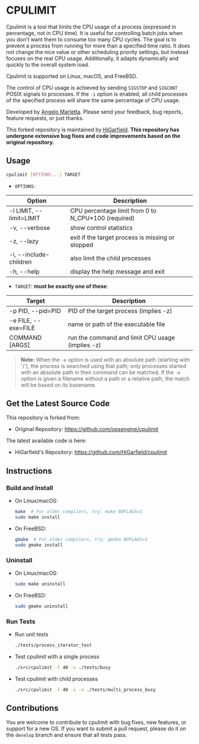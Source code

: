 # CPULIMIT

Cpulimit is a tool that limits the CPU usage of a process (expressed in percentage, not in CPU time). It is useful for controlling batch jobs when you don't want them to consume too many CPU cycles. The goal is to prevent a process from running for more than a specified time ratio. It does not change the nice value or other scheduling priority settings, but instead focuses on the real CPU usage. Additionally, it adapts dynamically and quickly to the overall system load.

Cpulimit is supported on Linux, macOS, and FreeBSD.

The control of CPU usage is achieved by sending `SIGSTOP` and `SIGCONT` POSIX signals to processes. If the `-i` option is enabled, all child processes of the specified process will share the same percentage of CPU usage.

Developed by [Angelo Marletta](https://github.com/opsengine/cpulimit). Please send your feedback, bug reports, feature requests, or just thanks.

This forked repository is maintained by [HiGarfield](https://github.com/HiGarfield/cpulimit). **This repository has undergone extensive bug fixes and code improvements based on the original repository.**

## Usage

  ```sh
  cpulimit [OPTIONS...] TARGET
  ```

- `OPTIONS`:

 | Option                  | Description                                         |
 | ----------------------- | --------------------------------------------------- |
 | -l LIMIT, --limit=LIMIT | CPU percentage limit from 0 to N_CPU*100 (required) |
 | -v, --verbose           | show control statistics                             |
 | -z, --lazy              | exit if the target process is missing or stopped    |
 | -i, --include-children  | also limit the child processes                      |
 | -h, --help              | display the help message and exit                   |

- `TARGET`: **must be exactly one of these**:

 | Target              | Description                                      |
 | ------------------- | ------------------------------------------------ |
 | -p PID, --pid=PID   | PID of the target process (implies -z)           |
 | -e FILE, --exe=FILE | name or path of the executable file              |
 | COMMAND [ARGS]      | run the command and limit CPU usage (implies -z) |

> **Note:** When the `-e` option is used with an absolute path (starting with '/'), the process is searched using that path; only processes started with an absolute path in their command can be matched. If the `-e` option is given a filename without a path or a relative path, the match will be based on its basename.

## Get the Latest Source Code

This repository is forked from:

- Original Repository: <https://github.com/opsengine/cpulimit>

The latest available code is here:

- HiGarfield's Repository: <https://github.com/HiGarfield/cpulimit>

## Instructions

### Build and Install

- On Linux/macOS:

  ```sh
  make  # For older compilers, try: make NOFLAGS=1
  sudo make install
  ```

- On FreeBSD:

  ```sh
  gmake  # For older compilers, try: gmake NOFLAGS=1
  sudo gmake install
  ```

### Uninstall

- On Linux/macOS:

  ```sh
  sudo make uninstall
  ```

- On FreeBSD:

  ```sh
  sudo gmake uninstall
  ```

### Run Tests

- Run unit tests

  ```sh
  ./tests/process_iterator_test
  ```

- Test cpulimit with a single process

  ```sh
  ./src/cpulimit -l 40 -v ./tests/busy
  ```

- Test cpulimit with child processes

  ```sh
  ./src/cpulimit -l 40 -i -v ./tests/multi_process_busy
  ```

## Contributions

You are welcome to contribute to cpulimit with bug fixes, new features, or support for a new OS. If you want to submit a pull request, please do it on the `develop` branch and ensure that all tests pass.
